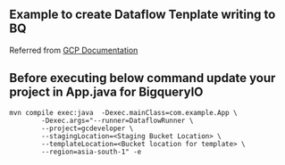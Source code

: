 ## Example to create Dataflow Tenplate writing to BQ

Referred from [GCP Documentation](https://cloud.google.com/dataflow/docs/guides/templates/creating-templates)

## Before executing below command update your project in App.java for BigqueryIO

```
mvn compile exec:java  -Dexec.mainClass=com.example.App \
        -Dexec.args="--runner=DataflowRunner \
        --project=gcdeveloper \
        --stagingLocation=<Staging Bucket Location> \
        --templateLocation=<Bucket location for template> \
        --region=asia-south-1" -e 
```